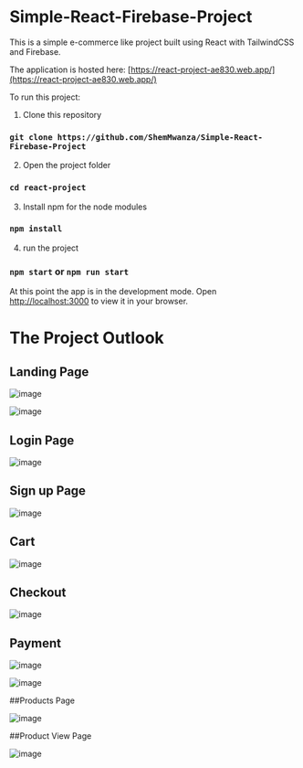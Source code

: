 # Simple-React-Firebase-Project

This is a simple e-commerce like project built using React with TailwindCSS and Firebase.

The application is hosted here: [https://react-project-ae830.web.app/](https://react-project-ae830.web.app/)

To run this project:

1. Clone this repository
### `git clone https://github.com/ShemMwanza/Simple-React-Firebase-Project`

2. Open the project folder
### `cd react-project`

3. Install npm for the node modules
### `npm install`

4. run the project
### `npm start` or `npm run start`

At this point the app is in the development mode.
Open [http://localhost:3000](http://localhost:3000) to view it in your browser.

# The Project Outlook

## Landing Page

![image](https://user-images.githubusercontent.com/77288876/214003428-1dd75048-f9fd-4227-b6a0-34127820edf9.png)

![image](https://user-images.githubusercontent.com/77288876/214005005-7c19958e-9685-405c-9368-1a7a1c534df5.png)

## Login Page

![image](https://user-images.githubusercontent.com/77288876/214005102-23748cc9-f9fd-46b0-9d39-76db5fca9711.png)

## Sign up Page

![image](https://user-images.githubusercontent.com/77288876/214005237-33e836df-bccc-4ba7-9d43-ea0b0e275f51.png)

## Cart

![image](https://user-images.githubusercontent.com/77288876/214005423-85047954-f24c-44c0-acf9-d397c9d4a03e.png)

## Checkout

![image](https://user-images.githubusercontent.com/77288876/214005549-fdc32b51-4212-4a99-9af0-03a8208841a2.png)

## Payment 

![image](https://user-images.githubusercontent.com/77288876/214005840-bbd8dd06-488f-4d06-916c-1325715f58ae.png)

![image](https://user-images.githubusercontent.com/77288876/214006006-0b3dad3a-44dc-403d-b470-a1c4f1e1caf6.png)

##Products Page

![image](https://user-images.githubusercontent.com/77288876/214018416-c98715de-7f1c-4846-a34e-80184a7d2021.png)


##Product View Page

![image](https://user-images.githubusercontent.com/77288876/214018283-f9055821-4eb9-4860-a795-39ab19c5c7c3.png)



